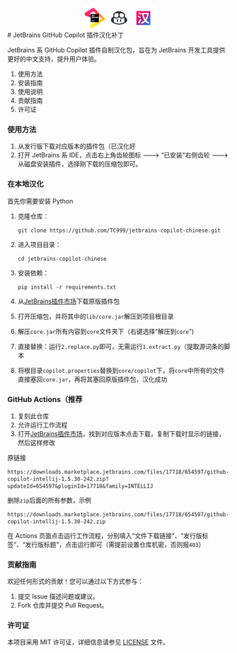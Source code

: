 <div style="display: flex; justify-content: center; align-items: center;">
  <img src="https://github.com/devicons/devicon/blob/master/icons/jetbrains/jetbrains-original.svg" title="JetBrains" alt="JetBrains" width="55" height="55"/>
  <img src="pluginIcon.svg" title="Copilot" alt="Copilot" width="55" height="55"/>
  <img src="zh.svg" title="Rust"  alt="Chinese" width="55" height="55"/>
</div>
# JetBrains GitHub Copilot 插件汉化补丁

JetBrains 系 GitHub Copilot 插件自制汉化包，旨在为 JetBrains 开发工具提供更好的中文支持，提升用户体验。

1. 使用方法
2. 安装指南
3. 使用说明
4. 贡献指南
5. 许可证

### 使用方法

1. 从发行版下载对应版本的插件包（已汉化好
2. 打开 JetBrains 系 IDE，点击右上角齿轮图标 ---> “已安装”右侧齿轮 ---> 从磁盘安装插件，选择刚下载的压缩包即可。

### 在本地汉化

首先你需要安装 Python

1. 克隆仓库：
   
    ```
    git clone https://github.com/TC999/jetbrains-copilot-chinese.git
    ```
    
3. 进入项目目录：
   
    ```
    cd jetbrains-copilot-chinese
    ```
    
4. 安装依赖：
   
    ```
    pip install -r requirements.txt
    ```
    
5. 从[JetBrains插件市场](https://plugins.jetbrains.com/plugin/17718-github-copilot/versions)下载原版插件包
6. 打开压缩包，并将其中的`lib/core.jar`解压到项目根目录
7. 解压`core.jar`所有内容到`core`文件夹下（右键选择“解压到`core`”)
8. 直接替换：运行`2.replace.py`即可，无需运行`1.extract.py`（提取源词条的脚本
9. 将根目录`copilot.properties`替换到`core/copilot`下，将`core`中所有的文件直接塞回`core.jar`，再将其塞回原版插件包，汉化成功

### GitHub Actions（推荐
1. 复刻此仓库
2. 允许运行工作流程
3. 打开[JetBrains插件市场](https://plugins.jetbrains.com/plugin/17718-github-copilot/versions)，找到对应版本点击下载，复制下载时显示的链接，然后这样修改

原链接

```
https://downloads.marketplace.jetbrains.com/files/17718/654597/github-copilot-intellij-1.5.30-242.zip?updateId=654597&pluginId=17718&family=INTELLIJ
```

删除`zip`后面的所有参数，示例
```
https://downloads.marketplace.jetbrains.com/files/17718/654597/github-copilot-intellij-1.5.30-242.zip
```

在 Actions 页面点击运行工作流程，分别填入“文件下载链接”、“发行版标签”、“发行版标题”，点击运行即可（需提前设置仓库机密，否则报`403`）

### 贡献指南
欢迎任何形式的贡献！您可以通过以下方式参与：
1. 提交 Issue 描述问题或建议。
2. Fork 仓库并提交 Pull Request。

### 许可证
本项目采用 MIT 许可证，详细信息请参见 [LICENSE](LICENSE) 文件。
